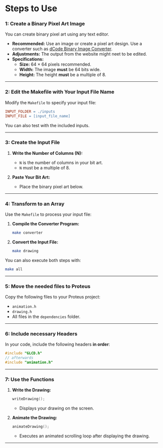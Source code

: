 

# Steps to Use

### 1: Create a Binary Pixel Art Image  

You can create binary pixel art using any text editor.

- **Recommended:** Use an image or create a pixel art design. Use a converter such as [dCode Binary Image Converter](https://www.dcode.fr/binary-image).  
- **Adjustments:** The output from the website might neet to be edited.
- **Specifications:**  
  - **Size:** 64 × 64 pixels recommended.  
  - **Width:** The image **must** be 64 bits wide.
  - **Height:** The height **must** be a multiple of 8.

---

### 2: Edit the Makefile with Your Input File Name  

Modify the `Makefile` to specify your input file:

```makefile
INPUT_FOLDER = ./inputs
INPUT_FILE = [input_file_name]
```

You can also test with the included inputs.

---

### 3: Create the Input File  

1. **Write the Number of Columns (N):**  
   - `N` is the number of columns in your bit art.  
   - `N` must be a multiple of 8.

2. **Paste Your Bit Art:**  
   - Place the binary pixel art below.

---

### 4: Transform to an Array  

Use the `Makefile` to process your input file:  

1. **Compile the Converter Program:**  
   ```bash
   make converter
   ```

2. **Convert the Input File:**  
   ```bash
   make drawing
   ```

You can also execute both steps with:  
```bash
make all
```

---

### 5: Move the needed files to Proteus  

Copy the following files to your Proteus project:  

- `animation.h`  
- `drawing.h`  
- All files in the `dependencies` folder.  

---

### 6: Include necessary Headers  

In your code, include the following headers **in order**:  

```c
#include "GLCD.h"
// afterwards
#include "animation.h"
```

---

### 7: Use the Functions  

1. **Write the Drawing:**  
   ```c
   writeDrawing();
   ```
   - Displays your drawing on the screen.  

2. **Animate the Drawing:**  
   ```c
   animateDrawing();
   ```
   - Executes an animated scrolling loop after displaying the drawing.  

---
